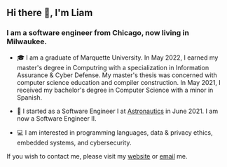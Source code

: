## Hi there 👋, I'm Liam

### I am a software engineer from Chicago, now living in Milwaukee.

- 🎓 I am a graduate of Marquette University. In May 2022, I earned my master's degree in Computring with a specialization in Information Assurance & Cyber Defense. My master's thesis was concerned with computer science education and compiler construction. In May 2021, I received my bachelor's degree in Computer Science with a minor in Spanish.

- 💼 I started as a Software Engineer I at <a href="https://astronautics.com/">Astronautics</a> in June 2021. I am now a Software Engineer II.

- 💻 I am interested in programming languages, data & privacy ethics, embedded systems, and cybersecurity.

If you wish to contact me, please visit my <a href="https://www.liammurphy.me">website</a> or [email](mailto:liammurphy513@gmail.com) me.
